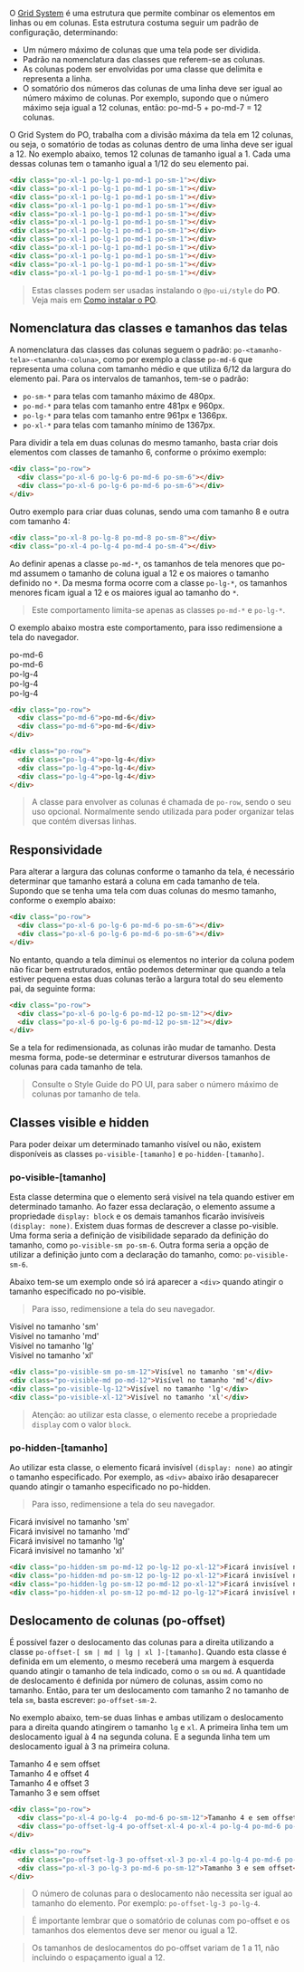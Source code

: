[comment]: # (@label Grid System)
[comment]: # (@link guides/grid-system)

O [Grid System](https://developer.mozilla.org/pt-BR/docs/Web/CSS/CSS_Grid_Layout/Basic_Concepts_of_Grid_Layout) é uma estrutura
que permite combinar os elementos em linhas ou em colunas. Esta estrutura costuma seguir um padrão de configuração, determinando:

- Um número máximo de colunas que uma tela pode ser dividida.
- Padrão na nomenclatura das classes que referem-se as colunas.
- As colunas podem ser envolvidas por uma classe que delimita e representa a linha.
- O somatório dos números das colunas de uma linha deve ser igual ao número máximo de colunas. Por exemplo, supondo que o
número máximo seja igual a 12 colunas, então: po-md-5 + po-md-7 = 12 colunas.

O Grid System do PO, trabalha com a divisão máxima da tela em 12 colunas, ou seja, o somatório de todas as colunas dentro
de uma linha deve ser igual a 12. No exemplo abaixo, temos 12 colunas de tamanho igual a 1. Cada uma dessas colunas tem o
tamanho igual a 1/12 do seu elemento pai. 

<div class="po-row guides-grid-system-box">
  <div class="po-xl-1 po-lg-1 po-md-1 po-sm-1"></div>
  <div class="po-xl-1 po-lg-1 po-md-1 po-sm-1"></div>
  <div class="po-xl-1 po-lg-1 po-md-1 po-sm-1"></div>
  <div class="po-xl-1 po-lg-1 po-md-1 po-sm-1"></div>
  <div class="po-xl-1 po-lg-1 po-md-1 po-sm-1"></div>
  <div class="po-xl-1 po-lg-1 po-md-1 po-sm-1"></div>
  <div class="po-xl-1 po-lg-1 po-md-1 po-sm-1"></div>
  <div class="po-xl-1 po-lg-1 po-md-1 po-sm-1"></div>
  <div class="po-xl-1 po-lg-1 po-md-1 po-sm-1"></div>
  <div class="po-xl-1 po-lg-1 po-md-1 po-sm-1"></div>
  <div class="po-xl-1 po-lg-1 po-md-1 po-sm-1"></div>
  <div class="po-xl-1 po-lg-1 po-md-1 po-sm-1"></div>
</div>

``` html
<div class="po-xl-1 po-lg-1 po-md-1 po-sm-1"></div>
<div class="po-xl-1 po-lg-1 po-md-1 po-sm-1"></div>
<div class="po-xl-1 po-lg-1 po-md-1 po-sm-1"></div>
<div class="po-xl-1 po-lg-1 po-md-1 po-sm-1"></div>
<div class="po-xl-1 po-lg-1 po-md-1 po-sm-1"></div>
<div class="po-xl-1 po-lg-1 po-md-1 po-sm-1"></div>
<div class="po-xl-1 po-lg-1 po-md-1 po-sm-1"></div>
<div class="po-xl-1 po-lg-1 po-md-1 po-sm-1"></div>
<div class="po-xl-1 po-lg-1 po-md-1 po-sm-1"></div>
<div class="po-xl-1 po-lg-1 po-md-1 po-sm-1"></div>
<div class="po-xl-1 po-lg-1 po-md-1 po-sm-1"></div>
<div class="po-xl-1 po-lg-1 po-md-1 po-sm-1"></div>
```

> Estas classes podem ser usadas instalando o `@po-ui/style` do **PO**. Veja mais em [Como instalar o PO](/guides/how-install).

## Nomenclatura das classes e tamanhos das telas 

A nomenclatura das classes das colunas seguem o padrão: `po-<tamanho-tela>-<tamanho-coluna>`, como por exemplo a classe
`po-md-6` que representa uma coluna com tamanho médio e que utiliza 6/12 da largura do elemento pai. Para os intervalos
de tamanhos, tem-se o padrão:

- `po-sm-*` para telas com tamanho máximo de 480px.
- `po-md-*` para telas com tamanho entre 481px e 960px.
- `po-lg-*` para telas com tamanho entre 961px e 1366px.
- `po-xl-*` para telas com tamanho mínimo de 1367px.

Para dividir a tela em duas colunas do mesmo tamanho, basta criar dois elementos com classes de tamanho 6, conforme o próximo
exemplo:

<div class="po-row guides-grid-system-box">
  <div class="po-xl-6 po-lg-6 po-md-6 po-sm-6"></div>
  <div class="po-xl-6 po-lg-6 po-md-6 po-sm-6"></div>
</div>

``` html
<div class="po-row">
  <div class="po-xl-6 po-lg-6 po-md-6 po-sm-6"></div>
  <div class="po-xl-6 po-lg-6 po-md-6 po-sm-6"></div>
</div>
```

Outro exemplo para criar duas colunas, sendo uma com tamanho 8 e outra com tamanho 4:

<div class="po-row guides-grid-system-box">
  <div class="po-xl-8 po-lg-8 po-md-8 po-sm-8"></div>
  <div class="po-xl-4 po-lg-4 po-md-4 po-sm-4"></div>
</div>

``` html
<div class="po-xl-8 po-lg-8 po-md-8 po-sm-8"></div>
<div class="po-xl-4 po-lg-4 po-md-4 po-sm-4"></div>
```

Ao definir apenas a classe `po-md-*`, os tamanhos de tela menores que po-md assumem o tamanho de coluna igual a 12 e os
maiores o tamanho definido no `*`. Da mesma forma ocorre com a classe `po-lg-*`, os tamanhos menores ficam igual a 12 e
os maiores igual ao tamanho do `*`.

> Este comportamento limita-se apenas as classes `po-md-*` e `po-lg-*`.

O exemplo abaixo mostra este comportamento, para isso redimensione a tela do navegador.

<div class="po-row guides-grid-system-box">
  <div class="po-md-6">po-md-6</div>
  <div class="po-md-6">po-md-6</div>
</div>

<div class="po-row guides-grid-system-box">
  <div class="po-lg-4">po-lg-4</div>
  <div class="po-lg-4">po-lg-4</div>
  <div class="po-lg-4">po-lg-4</div>
</div>

``` html
<div class="po-row">
  <div class="po-md-6">po-md-6</div>
  <div class="po-md-6">po-md-6</div>
</div>

<div class="po-row">
  <div class="po-lg-4">po-lg-4</div>
  <div class="po-lg-4">po-lg-4</div>
  <div class="po-lg-4">po-lg-4</div>
</div>
```

> A classe para envolver as colunas é chamada de `po-row`, sendo o seu uso opcional. Normalmente sendo utilizada para poder
organizar telas que contém diversas linhas. 

## Responsividade

Para alterar a largura das colunas conforme o tamanho da tela, é necessário determinar que tamanho estará a coluna em cada
tamanho de tela. Supondo que se tenha uma tela com duas colunas do mesmo tamanho, conforme o exemplo abaixo:

<div class="po-row guides-grid-system-box">
  <div class="po-xl-6 po-lg-6 po-md-6 po-sm-6"></div>
  <div class="po-xl-6 po-lg-6 po-md-6 po-sm-6"></div>
</div>

``` html
<div class="po-row">
  <div class="po-xl-6 po-lg-6 po-md-6 po-sm-6"></div>
  <div class="po-xl-6 po-lg-6 po-md-6 po-sm-6"></div>
</div>
```

No entanto, quando a tela diminui os elementos no interior da coluna podem não ficar bem estruturados, então podemos determinar
que quando a tela estiver pequena estas duas colunas terão a largura total do seu elemento pai, da seguinte forma:

<div class="po-row guides-grid-system-box">
  <div class="po-xl-6 po-lg-6 po-md-12 po-sm-12"></div>
  <div class="po-xl-6 po-lg-6 po-md-12 po-sm-12"></div>
</div>

``` html
<div class="po-row">
  <div class="po-xl-6 po-lg-6 po-md-12 po-sm-12"></div>
  <div class="po-xl-6 po-lg-6 po-md-12 po-sm-12"></div>
</div>
```

Se a tela for redimensionada, as colunas irão mudar de tamanho. Desta mesma forma, pode-se determinar e estruturar diversos
tamanhos de colunas para cada tamanho de tela.

> Consulte o Style Guide do PO UI, para saber o número máximo de colunas por tamanho de tela.

## Classes visible e hidden

Para poder deixar um determinado tamanho visível ou não, existem disponíveis as classes `po-visible-[tamanho]` e `po-hidden-[tamanho]`.

### po-visible-[tamanho]

Esta classe determina que o elemento será visível na tela quando estiver em determinado tamanho. 
Ao fazer essa declaração, o elemento assume a propriedade `display: block` e os demais tamanhos 
ficarão invisíveis `(display: none)`. Existem duas formas de descrever a classe po-visible. Uma forma seria a 
definição de visibilidade separado da definição do tamanho, como `po-visible-sm po-sm-6`. 
Outra forma seria a opção de utilizar a definição junto com a declaração do tamanho, como: `po-visible-sm-6`.

Abaixo tem-se um exemplo onde só irá aparecer a `<div>` quando atingir o tamanho especificado no po-visible. 

> Para isso, redimensione a tela do seu navegador.

<div class="guides-grid-system-containers">
  <div class="po-visible-sm po-sm-12">Visível no tamanho 'sm'</div>
  <div class="po-visible-md po-md-12">Visível no tamanho 'md'</div>
  <div class="po-visible-lg-12">Visível no tamanho 'lg'</div>
  <div class="po-visible-xl-12">Visível no tamanho 'xl'</div>
</div>


``` html
<div class="po-visible-sm po-sm-12">Visível no tamanho 'sm'</div>
<div class="po-visible-md po-md-12">Visível no tamanho 'md'</div>
<div class="po-visible-lg-12">Visível no tamanho 'lg'</div>
<div class="po-visible-xl-12">Visível no tamanho 'xl'</div>
```

> Atenção: ao utilizar esta classe, o elemento recebe a propriedade `display` com o valor `block`. 

### po-hidden-[tamanho]

Ao utilizar esta classe, o elemento ficará invisível `(display: none)` ao atingir o tamanho especificado. 
Por exemplo, as `<div>` abaixo irão desaparecer quando atingir o tamanho especificado no po-hidden. 

> Para isso, redimensione a tela do seu navegador.

<div class="guides-grid-system-containers">
  <div class="po-hidden-sm po-md-12 po-lg-12 po-xl-12">Ficará invisível no tamanho 'sm'</div>
  <div class="po-hidden-md po-sm-12 po-lg-12 po-xl-12">Ficará invisível no tamanho 'md'</div>
  <div class="po-hidden-lg po-sm-12 po-md-12 po-xl-12">Ficará invisível no tamanho 'lg'</div>
  <div class="po-hidden-xl po-sm-12 po-md-12 po-lg-12">Ficará invisível no tamanho 'xl'</div>
</div>

``` html
<div class="po-hidden-sm po-md-12 po-lg-12 po-xl-12">Ficará invisível no tamanho 'sm'</div>
<div class="po-hidden-md po-sm-12 po-lg-12 po-xl-12">Ficará invisível no tamanho 'md'</div>
<div class="po-hidden-lg po-sm-12 po-md-12 po-xl-12">Ficará invisível no tamanho 'lg'</div>
<div class="po-hidden-xl po-sm-12 po-md-12 po-lg-12">Ficará invisível no tamanho 'xl'</div>
```

## Deslocamento de colunas (po-offset)

É possível fazer o deslocamento das colunas para a direita utilizando a classe `po-offset-[ sm | md | lg | xl ]-[tamanho]`.
Quando esta classe é definida em um elemento, o mesmo receberá uma margem à esquerda quando atingir o tamanho de tela indicado,
como o `sm` ou `md`. A quantidade de deslocamento é definida por número de colunas, assim como no tamanho. Então, para ter
um deslocamento com tamanho 2 no tamanho de tela `sm`, basta escrever: `po-offset-sm-2`.

No exemplo abaixo, tem-se duas linhas e ambas utilizam o deslocamento para a direita quando atingirem o tamanho `lg` e `xl`.
A primeira linha tem um deslocamento igual à 4 na segunda coluna. E a segunda linha tem um deslocamento igual à 3 na primeira
coluna.

<div class="po-row guides-grid-system-box">
  <div class="po-xl-4 po-lg-4  po-md-6 po-sm-12">Tamanho 4 e sem offset</div>
  <div class="po-offset-lg-4 po-offset-xl-4 po-xl-4 po-lg-4 po-md-6 po-sm-12">Tamanho 4 e offset 4</div>
</div>

<div class="po-row guides-grid-system-box">
  <div class="po-offset-lg-3 po-offset-xl-3 po-xl-4 po-lg-4 po-md-6 po-sm-12">Tamanho 4 e offset 3</div>
  <div class="po-xl-3 po-lg-3 po-md-6 po-sm-12">Tamanho 3 e sem offset</div>
</div>

``` html
<div class="po-row">
  <div class="po-xl-4 po-lg-4  po-md-6 po-sm-12">Tamanho 4 e sem offset</div>
  <div class="po-offset-lg-4 po-offset-xl-4 po-xl-4 po-lg-4 po-md-6 po-sm-12">Tamanho 4 e offset 4</div>
</div>

<div class="po-row">
  <div class="po-offset-lg-3 po-offset-xl-3 po-xl-4 po-lg-4 po-md-6 po-sm-12">Tamanho 4 e offset 3</div>
  <div class="po-xl-3 po-lg-3 po-md-6 po-sm-12">Tamanho 3 e sem offset</div>
</div>
```
> O número de colunas para o deslocamento não necessita ser igual ao tamanho do elemento. Por exemplo: `po-offset-lg-3 po-lg-4`.

> É importante lembrar que o somatório de colunas com po-offset e os tamanhos dos elementos deve ser menor ou igual a 12.

> Os tamanhos de deslocamentos do po-offset variam de 1 a 11, não incluindo o espaçamento igual a 12.
